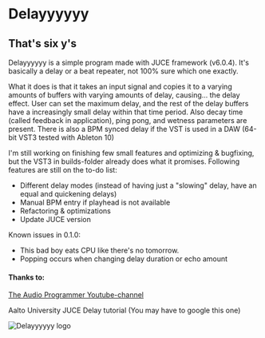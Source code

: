 # Delayyyyyy
## That's six y's

Delayyyyyy is a simple program made with JUCE framework (v6.0.4). It's basically a delay or a beat repeater, not 100% sure which one exactly.

What it does is that it takes an input signal and copies it to a varying amounts of buffers with varying amounts of delay, causing... the delay effect. User can set the maximum delay, and the rest of the delay buffers have a increasingly small delay within that time period. Also decay time (called feedback in application), ping pong, and wetness parameters are present. There is also a BPM synced delay if the VST is used in a DAW (64-bit VST3 tested with Ableton 10)

I'm still working on finishing few small features and optimizing & bugfixing, but the VST3 in builds-folder already does what it promises. Following features are still on the to-do list:
- Different delay modes (instead of having just a "slowing" delay, have an equal and quickening delays)
- Manual BPM entry if playhead is not available
- Refactoring & optimizations
- Update JUCE version

Known issues in 0.1.0:
- This bad boy eats CPU like there's no tomorrow.
- Popping occurs when changing delay duration or echo amount

#### Thanks to:

[The Audio Programmer Youtube-channel](https://www.youtube.com/channel/UCpKb02FsH4WH4X_2xhIoJ1A)

Aalto University JUCE Delay tutorial (You may have to google this one)

![Delayyyyyy logo](https://ejaaskel.dev/wp-content/uploads/2021/10/delayyyyyy.jpg "Who names their stuff like this?")

